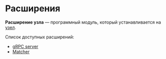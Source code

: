 # Расширения

**Расширение узла** — программный модуль, который устанавливается на [узел](/blockchain/node.md).

Список доступных расширений:

* [gRPC server](/waves-node/extensions/grpc-server.md)
* [Matcher](/waves-node/extensions/matcher.md)
